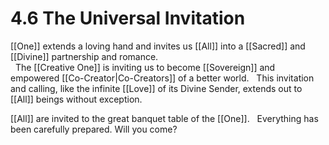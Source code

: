 # 4.6 The Universal Invitation
[[One]] extends a loving hand and invites us [[All]] into a [[Sacred]] and [[Divine]] partnership and romance.  
 
The [[Creative One]] is inviting us to become [[Sovereign]] and empowered [[Co-Creator|Co-Creators]] of a better world.
 
This invitation and calling, like the infinite [[Love]] of its Divine Sender, extends out to [[All]] beings without exception. 

[[All]] are invited to the great banquet table of the [[One]]. 
 
Everything has been carefully prepared. Will you come? 

